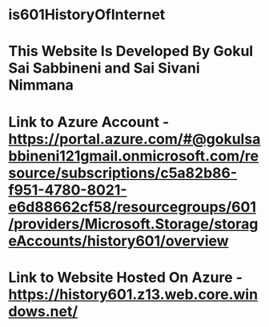 # is601HistoryOfInternet
# This Website Is Developed By Gokul Sai Sabbineni and Sai Sivani Nimmana
# Link to Azure Account - https://portal.azure.com/#@gokulsabbineni121gmail.onmicrosoft.com/resource/subscriptions/c5a82b86-f951-4780-8021-e6d88662cf58/resourcegroups/601/providers/Microsoft.Storage/storageAccounts/history601/overview
# Link to Website Hosted On Azure - https://history601.z13.web.core.windows.net/
